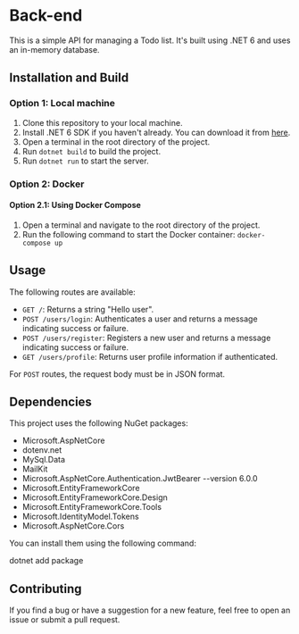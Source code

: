 # Back-end

This is a simple API for managing a Todo list. It's built using .NET 6 and uses an in-memory database.

## Installation and Build

### Option 1: Local machine

1. Clone this repository to your local machine.
2. Install .NET 6 SDK if you haven't already. You can download it from [here](https://dotnet.microsoft.com/download/dotnet/6.0).
3. Open a terminal in the root directory of the project.
4. Run `dotnet build` to build the project.
5. Run `dotnet run` to start the server.

### Option 2: Docker

#### Option 2.1: Using Docker Compose

1. Open a terminal and navigate to the root directory of the project.
2. Run the following command to start the Docker container: `docker-compose up`

## Usage

The following routes are available:

- `GET /`: Returns a string "Hello user".
- `POST /users/login`: Authenticates a user and returns a message indicating success or failure.
- `POST /users/register`: Registers a new user and returns a message indicating success or failure.
- `GET /users/profile`: Returns user profile information if authenticated.

 For `POST` routes, the request body must be in JSON format.

## Dependencies

This project uses the following NuGet packages:

- Microsoft.AspNetCore
- dotenv.net
- MySql.Data
- MailKit
- Microsoft.AspNetCore.Authentication.JwtBearer --version 6.0.0
- Microsoft.EntityFrameworkCore
- Microsoft.EntityFrameworkCore.Design
- Microsoft.EntityFrameworkCore.Tools
- Microsoft.IdentityModel.Tokens
- Microsoft.AspNetCore.Cors

You can install them using the following command:

dotnet add package <package-name>

## Contributing

If you find a bug or have a suggestion for a new feature, feel free to open an issue or submit a pull request.
